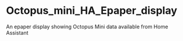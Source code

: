 # Octopus_mini_HA_Epaper_display
An epaper display showing Octopus Mini data available from Home Assistant
